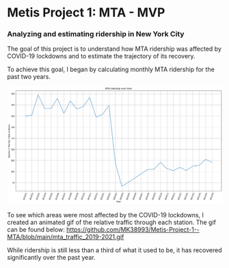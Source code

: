 # Metis Project 1: MTA - MVP 

### Analyzing and estimating ridership in New York City

The goal of this project is to understand how MTA ridership was affected by COVID-19 lockdowns and to estimate the trajectory of its recovery.

To achieve this goal, I began by calculating monthly MTA ridership for the past two years.

![Alt text](https://raw.githubusercontent.com/MK38993/Metis-Project-1--MTA/main/mta_total_riders.png "......")

To see which areas were most affected by the COVID-19 lockdowns, I created an animated gif of the relative traffic through each station. The gif can be found below:
https://github.com/MK38993/Metis-Project-1--MTA/blob/main/mta_traffic_2019-2021.gif

While ridership is still less than a third of what it used to be, it has recovered significantly over the past year.